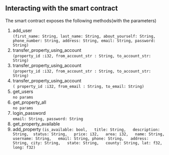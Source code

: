 ## Interacting with the smart contract

The smart contract exposes the following methods(with the parameters)

1. add_user<br/>
   `(first_name: String, last_name: String, about_yourself: String, phone_number: String, address: String, email: String, password: String)`
2. transfer_property_using_account<br/>
   `(property_id :i32, from_account_str : String, to_account_str: String)`
3. transfer_property_using_account<br/>
   `(property_id :i32, from_account_str : String, to_account_str: String)`
4. transfer_property_using_account<br/>
   `( property_id :i32, from_email : String, to_email: String)`
5. get_users<br/>
   `no params`
6. get_property_all <br/>
   `no params`
7. login_password <br/>
   `email: String, password: String`
8. get_property_available <br/>
9. add_property
   `(is_available: bool,   title: String,   description: String, 
   status: String,   price: i32,   area: i32,   name: String,
   username: String,   email: String,
   phone: String,   address: String,
   city: String,   state: String,   county: String,
   lat: f32,   long: f32)`